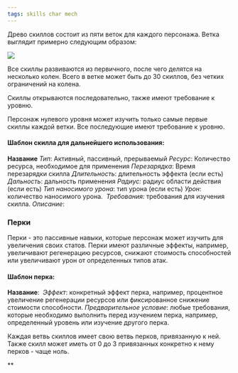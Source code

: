 ```yaml
---
tags: skills char mech
---
```



Древо скиллов состоит из пяти веток для каждого персонажа. Ветка выглядит примерно следующим образом:

![](https://lh3.googleusercontent.com/C1gNbd2_iq6oM8UxcQXq189SsNweMrRXYbshenGnjMRcOeoHtlTWyaquuaDMfig0ts-1kGR9fumdBAp1-ZoHCiWrEF3Zmvm4npa1am4yOa4Q52FWnEE2bT5bAdP_mVesmuaWrC2NeHK7f0chnjwASWx-C0QoIeQaNm8ph4XtR7zKV5a2vLqeOJkgk7dZ2Q)

  

Все скиллы развиваются из первичного, после чего делятся на несколько колен. Всего в ветке может быть до 30 скиллов, без четких ограничений на колена. 

  

Скиллы открываются последовательно, также имеют требование к уровню.

  

Персонаж нулевого уровня может изучить только самые первые скиллы каждой ветки. Все последующие имеют требование к уровню. 

  
  

#### Шаблон скилла для дальнейшего использования:

  

**Название**
*Тип*: Активный, пассивный, прерываемый
*Ресурс*: Количество ресурса, необходимое для применения
*Перезарядка*: Время перезарядки скилла
*Длительность*: длительность эффекта (если есть)
*Дальность*: дальность применения
*Радиус:* радиус области действия (если есть)
*Тип наносимого урона*: тип урона (если есть)
*Урон*: количество наносимого урона. 
*Требования:* требования для изучения скилла.
*Описание*: 


  

### Перки

  

Перки - это пассивные навыки, которые персонаж может изучить для увеличения своих статов. Перки имеют различные эффекты, например, увеличивают регенерацию ресурсов, снижают стоимость способностей или увеличивают урон от определенных типов атак. 

  

#### Шаблон перка:

  

**Название**: 
*Эффект*: конкретный эффект перка, например, процентное увеличение регенерации ресурсов или фиксированное снижение стоимости способности.
*Предварительное условие*: любые требования, которые необходимо выполнить перед изучением перка, например, определенный уровень или изучение другого перка.

  

Каждая ветвь скиллов имеет свою ветвь перков, привязанную к ней. Также скилл может иметь от 0 до 3 привязанных конкретно к нему перков - чаще ноль.

  
**